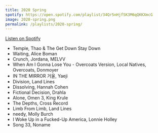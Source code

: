 ```yaml
---
title: 2020 Spring
spotify: https://open.spotify.com/playlist/34Qr5nHjfSK3M6qQKKXmcG
image: 2020-spring.png
permalink: /playlists/2020-spring/
---
```


[Listen on Spotify](https://open.spotify.com/playlist/34Qr5nHjfSK3M6qQKKXmcG)

- Temple, Thao & The Get Down Stay Down
- Waiting, Alice Boman
- Crunch, Jordana, MELVV
- When Am I Gonna Lose You - Overcoats Version, Local Natives, Overcoats, Donmoyer
- IN THE MIRROR 거울, Yaeji
- Division, Land Lines
- Dissolving, Hannah Cohen
- Fictional Decision, Drahla
- Alone, Omen 3, King Krule
- The Depths, Cross Record
- Limb From Limb, Land Lines
- needy, Molly Burch
- I Woke Up in a Fucked-Up America, Lonnie Holley
- Song 33, Noname
